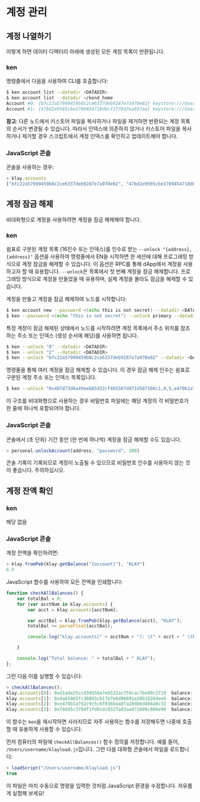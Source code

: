 # 계정 관리

## 계정 나열하기 <a id="list-your-accounts"></a>

이렇게 하면 데이터 디렉터리 아래에 생성된 모든 계정 목록이 반환됩니다.

### ken <a id="ken"></a>

명령줄에서 다음을 사용하여 CLI를 호출합니다:

```bash
$ ken account list --datadir <DATADIR>
$ ken account list --datadir ~/kend_home
Account #0: {bfc22a57999459b0c2ce6337deb9287e7a970e02} keystore:///Users/username/kend_home/keystore/UTC--2019-03-26T07-02-58.524962000Z--bfc22a57999459b0c2ce6337deb9287e7a970e02
Account #1: {47bd2e9565cbe1789454718d6cf1778d7ea557aa} keystore:///Users/username/kend_home/keystore/UTC--2019-03-26T07-04-44.840061000Z--47bd2e9565cbe1789454718d6cf1778d7ea557aa
```

**참고**: 다른 노드에서 키스토어 파일을 복사하거나 파일을 제거하면 반환되는 계정 목록의 순서가 변경될 수 있습니다. 따라서 인덱스에 의존하지 않거나 키스토어 파일을 복사하거나 제거할 경우 스크립트에서 계정 인덱스를 확인하고 업데이트해야 합니다.

### JavaScript 콘솔 <a id="javascript-console"></a>

콘솔을 사용하는 경우:

```javascript
> klay.accounts
["bfc22a57999459b0c2ce6337deb9287e7a970e02", "47bd2e9565cbe1789454718d6cf1778d7ea557aa"]
```

## 계정 잠금 해제 <a id="unlock-accounts"></a>

비대화형으로 계정을 사용하려면 계정을 잠금 해제해야 합니다.

### ken <a id="ken"></a>

쉼표로 구분된 계정 목록 \(16진수 또는 인덱스\)를 인수로 받는 `--unlock "{address},{address}"` 옵션을 사용하여 명령줄에서 EN을 시작하면 한 세션에 대해 프로그래밍 방식으로 계정 잠금을 해제할 수 있습니다. 이 옵션은 RPC를 통해 dApp에서 계정을 사용하고자 할 때 유용합니다. `--unlock`은 목록에서 첫 번째 계정을 잠금 해제합니다. 프로그래밍 방식으로 계정을 만들었을 때 유용하며, 실제 계정을 몰라도 잠금을 해제할 수 있습니다.

계정을 만들고 계정을 잠금 해제하여 노드를 시작합니다:

```bash
$ ken account new --password <(echo this is not secret) --datadir <DATADIR>
$ ken --password <(echo "this is not secret") --unlock primary --datadir <DATADIR> --rpccorsdomain localhost --verbosity 6 2>> log.log
```

특정 계정이 잠금 해제된 상태에서 노드를 시작하려면 계정 목록에서 주소 위치를 참조하는 주소 또는 인덱스 \(생성 순서에 해당\)를 사용하면 됩니다.

```bash
$ ken --unlock "0" --datadir <DATADIR>
$ ken --unlock "2" --datadir <DATADIR>
$ ken --unlock "bfc22a57999459b0c2ce6337deb9287e7a970e02" --datadir <DATADIR>
```

명령줄을 통해 여러 계정을 잠금 해제할 수 있습니다. 이 경우 잠금 해제 인수는 쉼표로 구분된 계정 주소 또는 인덱스 목록입니다.

```bash
$ ken --unlock "0x407d73d8a49eeb85d32cf465507dd71d507100c1,0,5,e470b1a7d2c9c5c6f03bbaa8fa20db6d404a0c32" --datadir <DATADIR>
```

이 구조를 비대화형으로 사용하는 경우 비밀번호 파일에는 해당 계정의 각 비밀번호가 한 줄에 하나씩 포함되어야 합니다.

### JavaScript 콘솔 <a id="javascript-console"></a>

콘솔에서 \(초 단위\) 기간 동안 \(한 번에 하나씩\) 계정을 잠금 해제할 수도 있습니다.

```javascript
> personal.unlockAccount(address, "password", 300)
```

콘솔 기록이 기록되므로 계정이 노출될 수 있으므로 비밀번호 인수를 사용하지 않는 것이 좋습니다. 주의하십시오.

## 계정 잔액 확인 <a id="check-account-balance"></a>

### ken <a id="ken"></a>

해당 없음

### JavaScript 콘솔 <a id="javascript-console"></a>

계정 잔액을 확인하려면:

```javascript
> klay.fromPeb(klay.getBalance("{account}"), "KLAY")
6.5
```

JavaScript 함수를 사용하여 모든 잔액을 인쇄합니다:

```javascript
function checkAllBalances() {
    var totalBal = 0;
    for (var acctNum in klay.accounts) {
        var acct = klay.accounts[acctNum];

        var acctBal = klay.fromPeb(klay.getBalance(acct), "KLAY");
        totalBal += parseFloat(acctBal);

        console.log("klay.accounts[" + acctNum + "]: \t" + acct + " \tbalance: " + acctBal + "KLAY");

    }

    console.log("Total balance: " + totalBal + " KLAY");
};
```

그런 다음 이를 실행할 수 있습니다:

```javascript
> checkAllBalances();
klay.accounts[0]: 0xd1ade25ccd3d550a7eb532ac759cac7be09c2719  balance: 63.11848 KLAY
klay.accounts[1]: 0xda65665fc30803cb1fb7e6d86691e20b1826dee0  balance: 0 KLAY
klay.accounts[2]: 0xe470b1a7d2c9c5c6f03bbaa8fa20db6d404a0c32  balance: 1 KLAY
klay.accounts[3]: 0xf4dd5c3794f1fd0cdc0327a83aa472609c806e99  balance: 6 KLAY
```

이 함수는 `ken`을 재시작하면 사라지므로 자주 사용하는 함수를 저장해두면 나중에 호출할 때 유용하게 사용할 수 있습니다.

먼저 컴퓨터의 파일에 `checkAllBalances()` 함수 정의를 저장합니다. 예를 들어, `/Users/username/klayload.js`입니다. 그런 다음 대화형 콘솔에서 파일을 로드합니다:

```javascript
> loadScript("/Users/username/klayload.js")
true
```

이 파일은 마치 수동으로 명령을 입력한 것처럼 JavaScript 환경을 수정합니다. 자유롭게 실험해 보세요!